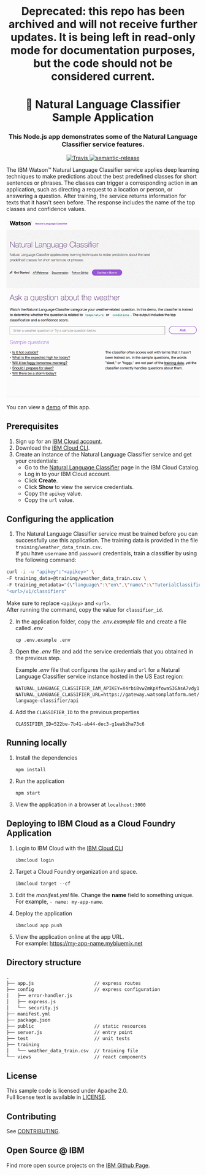 <h1 align="center" style="border-bottom: none;">Deprecated: this repo has been archived and will not receive further updates. It is being left in read-only mode for documentation purposes, but the code should not be considered current.</h1>
<h1 align="center" style="border-bottom: none;">🚀 Natural Language Classifier Sample Application</h1>
<h3 align="center">This Node.js app demonstrates some of the Natural Language Classifier service features.</h3>
<p align="center">
  <a href="http://travis-ci.org/watson-developer-cloud/natural-language-classifier">
    <img alt="Travis" src="https://travis-ci.org/watson-developer-cloud/natural-language-classifier.svg?branch=master">
  </a>
  <a href="#badge">
    <img alt="semantic-release" src="https://img.shields.io/badge/%20%20%F0%9F%93%A6%F0%9F%9A%80-semantic--release-e10079.svg">
  </a>
</p>
</p>

The IBM Watson&trade; Natural Language Classifier service applies deep learning techniques to make predictions about the best predefined classes for short sentences or phrases. The classes can trigger a corresponding action in an application, such as directing a request to a location or person, or answering a question. After training, the service returns information for texts that it hasn't seen before. The response includes the name of the top classes and confidence values.

![demo](public/demo.gif)

You can view a [demo](https://natural-language-classifier-demo.ng.bluemix.net/) of this app.


## Prerequisites

1. Sign up for an [IBM Cloud account](https://cloud.ibm.com/registration/).
1. Download the [IBM Cloud CLI](https://cloud.ibm.com/docs/cli/index.html#overview).
1. Create an instance of the Natural Language Classifier service and get your credentials:
    - Go to the [Natural Language Classifier](https://cloud.ibm.com/catalog/services/natural-language-classifier) page in the IBM Cloud Catalog.
    - Log in to your IBM Cloud account.
    - Click **Create**.
    - Click **Show** to view the service credentials.
    - Copy the `apikey` value.
    - Copy the `url` value.

## Configuring the application

1. The Natural Language Classifier service must be trained before you can successfully use this application. The training data is provided in the file `training/weather_data_train.csv`.  
 If you have `username` and `password` credentials, train a classifier by using the following command:

  ```sh
  curl -i -u "apikey":"<apikey>" \
  -F training_data=@training/weather_data_train.csv \
  -F training_metadata="{\"language\":\"en\",\"name\":\"TutorialClassifier\"}" \
  "<url>/v1/classifiers"
  ```
  Make sure to replace `<apikey>` and `<url>`.  
  After running the command, copy the value for `classifier_id`.

2. In the application folder, copy the *.env.example* file and create a file called *.env*

    ```
    cp .env.example .env
    ```

7. Open the *.env* file and add the service credentials that you obtained in the previous step.

    Example *.env* file that configures the `apikey` and `url` for a Natural Language Classifier service instance hosted in the US East region:

    ```
    NATURAL_LANGUAGE_CLASSIFIER_IAM_APIKEY=X4rbi8vwZmKpXfowaS3GAsA7vdy17Qh7km5D6EzKLHL2
    NATURAL_LANGUAGE_CLASSIFIER_URL=https://gateway.watsonplatform.net/natural-language-classifier/api
    ```

8. Add the `CLASSIFIER_ID` to the previous properties

    ```
    CLASSIFIER_ID=522be-7b41-ab44-dec3-g1eab2ha73c6
    ```

## Running locally

1. Install the dependencies

    ```
    npm install
    ```

1. Run the application

    ```
    npm start
    ```

1. View the application in a browser at `localhost:3000`

## Deploying to IBM Cloud as a Cloud Foundry Application

1. Login to IBM Cloud with the [IBM Cloud CLI](https://cloud.ibm.com/docs/cli/index.html#overview)

    ```
    ibmcloud login
    ```

1. Target a Cloud Foundry organization and space.

    ```
    ibmcloud target --cf
    ```

1. Edit the *manifest.yml* file. Change the **name** field to something unique.  
  For example, `- name: my-app-name`.
1. Deploy the application

    ```
    ibmcloud app push
    ```

1. View the application online at the app URL.  
For example: https://my-app-name.mybluemix.net


## Directory structure

```none
.
├── app.js                      // express routes
├── config                      // express configuration
│   ├── error-handler.js
│   ├── express.js
│   └── security.js
├── manifest.yml
├── package.json
├── public                      // static resources
├── server.js                   // entry point
├── test                        // unit tests
├── training
│   └── weather_data_train.csv  // training file
└── views                       // react components
```

## License

This sample code is licensed under Apache 2.0.  
Full license text is available in [LICENSE](LICENSE).

## Contributing

See [CONTRIBUTING](CONTRIBUTING.md).

## Open Source @ IBM

Find more open source projects on the
[IBM Github Page](http://ibm.github.io/).
